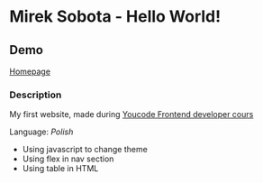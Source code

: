 # Mirek Sobota - Hello World!

## Demo
[Homepage](https://mireksobota.github.io/homepage/)



### Description 
My first website, made during [Youcode Frontend developer cours ](https://youcode.pl)

Language: *Polish*

- Using javascript to change theme
- Using flex in nav section
- Using table in HTML
